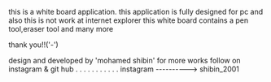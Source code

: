 this is a white board application. this application is fully designed for pc and also this is not work at internet explorer
this white board contains a pen tool,eraser tool and many more

thank you!!('-')



design and developed by 'mohamed shibin'
for more works follow on instagram & git hub
.
.
.
.
.
.
.
.
.
.
.
instagram ----------> shibin_2001

